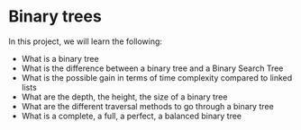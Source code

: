 # Binary trees

In this project, we will learn the following:

 - What is a binary tree
 - What is the difference between a binary tree and a Binary Search Tree
 - What is the possible gain in terms of time complexity compared to linked lists
 - What are the depth, the height, the size of a binary tree
 - What are the different traversal methods to go through a binary tree
 - What is a complete, a full, a perfect, a balanced binary tree
